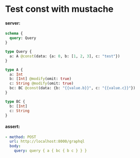 # Test const with mustache

#### server:

```graphql
schema {
  query: Query
}

type Query {
  a: A @const(data: {a: 0, b: [1, 2, 3], c: "test"})
}

type A {
  a: Int
  b: [Int] @modify(omit: true)
  c: String @modify(omit: true)
  bc: BC @const(data: {b: "{{value.b}}", c: "{{value.c}}"})
}

type BC {
  b: [Int]
  c: String
}
```

#### assert:

```yml
- method: POST
  url: http://localhost:8000/graphql
  body:
    query: query { a { bc { b c } } }
```
